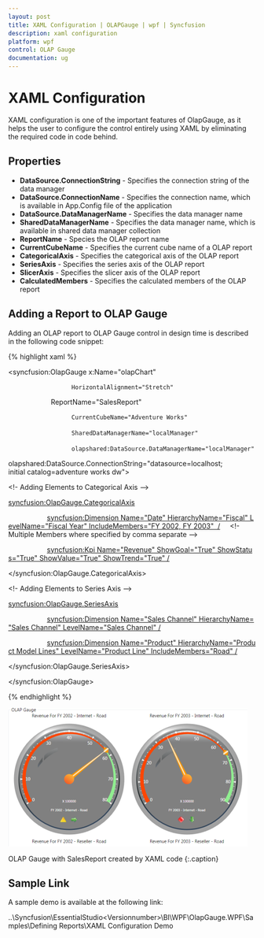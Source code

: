 ```yaml
---
layout: post
title: XAML Configuration | OLAPGauge | wpf | Syncfusion
description: xaml configuration
platform: wpf
control: OLAP Gauge
documentation: ug
---
```


# XAML Configuration

XAML configuration is one of the important features of OlapGauge, as it helps the user to configure the control entirely using XAML by eliminating the required code in code behind. 

## Properties 

* **DataSource.ConnectionString** - Specifies the connection string of the data manager
* **DataSource.ConnectionName** - Specifies the connection name, which is available in App.Config file of the application
* **DataSource.DataManagerName** - Specifies the data manager name
* **SharedDataManagerName** - Specifies the data manager name, which is available in shared data manager collection
* **ReportName** - Species the OLAP report name
* **CurrentCubeName** - Specifies the current cube name of a OLAP report
* **CategoricalAxis** - Specifies the categorical axis of the OLAP report
* **SeriesAxis** - Specifies the series axis of the OLAP report
* **SlicerAxis** - Specifies the slicer axis of the OLAP report
* **CalculatedMembers** - Specifies the calculated members of the OLAP report


## Adding a Report to OLAP Gauge

Adding an OLAP report to OLAP Gauge control in design time is described in the following code snippet:

 {% highlight xaml %}

    

<syncfusion:OlapGauge x:Name="olapChart" 

                      HorizontalAlignment="Stretch"

                      ReportName="SalesReport"

                      CurrentCubeName="Adventure Works" 

                      SharedDataManagerName="localManager"

                      olapshared:DataSource.DataManagerName="localManager"

olapshared:DataSource.ConnectionString="datasource=localhost; initial catalog=adventure works dw">



<!- Adding Elements to Categorical Axis -->

<syncfusion:OlapGauge.CategoricalAxis>

                    <syncfusion:Dimension Name="Date" HierarchyName="Fiscal" LevelName="Fiscal Year" IncludeMembers="FY 2002, FY 2003"  />     <!- Multiple Members where specified by comma separate -->               

                    <syncfusion:Kpi Name="Revenue" ShowGoal="True" ShowStatus="True" ShowValue="True" ShowTrend="True" />

</syncfusion:OlapGauge.CategoricalAxis>



<!- Adding Elements to Series Axis -->

<syncfusion:OlapGauge.SeriesAxis>

                    <syncfusion:Dimension Name="Sales Channel" HierarchyName="Sales Channel" LevelName="Sales Channel" />

                    <syncfusion:Dimension Name="Product" HierarchyName="Product Model Lines" LevelName="Product Line" IncludeMembers="Road" />

</syncfusion:OlapGauge.SeriesAxis>



</syncfusion:OlapGauge>

 {% endhighlight %}







![](XAML-Configuration_images/XAML-Configuration_img1.png)


OLAP Gauge with SalesReport created by XAML code
{:.caption}

## Sample Link

A sample demo is available at the following link:     

..\Syncfusion\EssentialStudio\<Versionnumber>\BI\WPF\OlapGauge.WPF\Samples\Defining Reports\XAML Configuration Demo 


